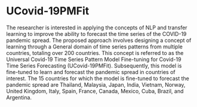 # UCovid-19PMFit

The researcher is interested in applying the concepts of NLP and transfer learning to improve the ability to forecast the time series of the COVID-19 pandemic spread. The proposed approach involves designing a concept of learning through a General domain of time series patterns from multiple countries, totaling over 200 countries. This concept is referred to as the Universal Covid-19 Time Series Pattern Model Fine-tuning for Covid-19 Time Series Forecasting (UCovid-19PMFit). Subsequently, this model is fine-tuned to learn and forecast the pandemic spread in countries of interest. The 15 countries for which the model is fine-tuned to forecast the pandemic spread are Thailand, Malaysia, Japan, India, Vietnam, Norway, United Kingdom, Italy, Spain, France, Canada, Mexico, Cuba, Brazil, and Argentina.
